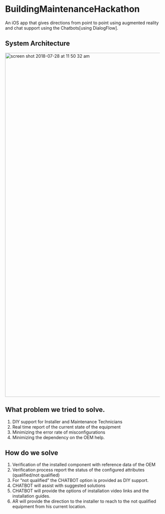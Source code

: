 # BuildingMaintenanceHackathon
An iOS app that gives directions from point to point using augmented reality and chat support using the Chatbots[using DialogFlow].

## System Architecture

<img width="1116" alt="screen shot 2018-07-28 at 11 50 32 am" src="https://user-images.githubusercontent.com/8708394/43353730-8d741ccc-925c-11e8-9975-47be3ace9afe.png">


## What problem we tried to solve.

1. DIY support for Installer and Maintenance Technicians
2. Real time report of the current state of the equipment 
3. Minimizing the error rate of misconfigurations
4. Minimizing the dependency on the OEM help. 


## How do we solve

1. Verification of the installed component with reference data of the OEM
2. Verification process report the status of the configured attributes (qualified/not qualified)
3. For “not qualified” the CHATBOT option is provided as DIY support. 
4. CHATBOT will assist with suggested solutions
5. CHATBOT will provide the options of installation video links and the installation guides.
6. AR will provide the direction to the installer to reach to the not qualified equipment from his current location.

